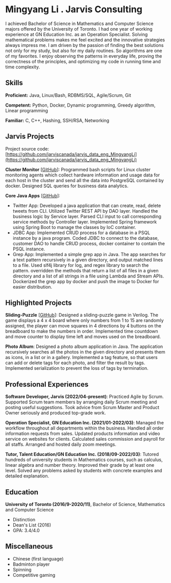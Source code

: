 # Mingyang Li . Jarvis Consulting

I achieved Bachelor of Science in Mathematics and Computer Science majors offered by the University of Toronto. I had one year of working experience at GN Education Inc. as an Operation Specialist. Solving mathematical problems makes me feel excited and the innovative strategies always impress me. I am driven by the passion of finding the best solutions not only for my study, but also for my daily routines. So algorithms are one of my favorites. I enjoy observing the patterns in everyday life, proving the correctness of the principles, and optimizing my code in running time and time complexity.

## Skills

**Proficient:** Java, Linux/Bash, RDBMS/SQL, Agile/Scrum, Git

**Competent:** Python, Docker, Dynamic programming, Greedy algorithm, Linear programming

**Familiar:** C, C++, Hashing, SSH/RSA, Networking

## Jarvis Projects

Project source code: [https://github.com/jarviscanada/jarvis_data_eng_MingyangLi](https://github.com/jarviscanada/jarvis_data_eng_MingyangLi)


**Cluster Monitor** [[GitHub](https://github.com/jarviscanada/jarvis_data_eng_MingyangLi/tree/master/linux_sql)]: Programmed bash scripts for Linux cluster monitoring agents which collect hardware information and usage data for each host in the cluster and send all the data into PostgreSQL contained by docker. Designed SQL queries for business data analytics.

**Core Java Apps** [[GitHub](https://github.com/jarviscanada/jarvis_data_eng_MingyangLi/tree/master/core_java)]:
      
  - Twitter App: Developed a java application that can create, read, delete tweets from CLI. Utilized Twitter REST API by DAO layer. Handled the business logic by Service layer. Parsed CLI input to call corresponding service methods by Controller layer. Implemented Spring framework using Spring Boot to manage the classes by IoC container.
  - JDBC App: Implemented CRUD process for a database in a PSQL instance by a java program. Coded JDBC to connect to the database, customer DAO to handle CRUD process, docker container to contain the PSQL instance.
  - Grep App: Implemented a simple grep app in Java. The app searches for a text pattern recursively in a given directory, and output matched lines to a file. Used slf4j library for log, and regex library to search the pattern. overridden the methods that return a list of all files in a given directory and a list of all strings in a file using Lambda and Stream APIs. Dockerized the grep app by docker and push the image to Docker for easier distribution.


## Highlighted Projects
**Sliding-Puzzle** [[GitHub](https://github.com/ZewenShen/Sliding-Puzzle)]: Designed a sliding-puzzle game in Verilog. The game displays a 4 x 4 board where only numbers from 1 to 15 are randomly assigned, the player can move squares in 4 directions by 4 buttons on the breadboard to make the numbers in order. Implemented time countdown and move counter to display time left and moves used on the breadboard.

**Photo Album**: Designed a photo album application in Java. The application recursively searches all the photos in the given directory and presents them as icons, in a list or in a gallery. Implemented a tag feature, so that users can add or delete tags for each photo, and filter the result by tags. Implemented serialization to prevent the loss of tags by termination.


## Professional Experiences

**Software Developer, Jarvis (2022/04-present)**: Practiced Agile by Scrum. Supported Scrum team members by arranging daily Scrum meeting and posting useful suggestions. Took advice from Scrum Master and Product Owner seriously and produced top-grade work.

**Operation Specialist, GN Education Inc. (2021/01-2022/03)**: Managed the workflow throughout all departments within the business. Handled all order information requests from sales. Updated products information and video service on websites for clients. Calculated sales commission and payroll for all staffs. Arranged and hosted daily zoom meetings.

**Tutor, Talent Education/GN Education Inc. (2018/09-2022/03)**: Tutored hundreds of university students in Mathematics courses, such as calculus, linear algebra and number theory. Improved their grade by at least one level. Solved any problems asked by students with concrete examples and detailed explanation.


## Education
**University of Toronto (2016/9-2020/11)**, Bachelor of Science, Mathematics and Computer Science
- Distinction
- Dean's List (2016)
- GPA: 3.4/4.0


## Miscellaneous
- Chinese (first language)
- Badminton player
- Spinning
- Competitive gaming